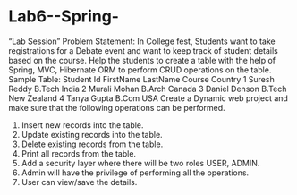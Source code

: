 # Lab6--Spring-
“Lab Session”
Problem Statement:
In College fest, Students want to take registrations for a Debate event and want to keep track of 
student details based on the course. Help the students to create a table with the help of Spring, 
MVC, Hibernate ORM to perform CRUD operations on the table.
Sample Table: 
Student Id FirstName LastName Course Country
1 Suresh Reddy B.Tech India
2 Murali Mohan B.Arch Canada
3 Daniel Denson B.Tech New Zealand
4 Tanya Gupta B.Com USA
Create a Dynamic web project and make sure that the following operations can be performed.
1. Insert new records into the table.
2. Update existing records into the table.
3. Delete existing records from the table.
4. Print all records from the table.
5. Add a security layer where there will be two roles USER, ADMIN.
6. Admin will have the privilege of performing all the operations.
7. User can view/save the details.

